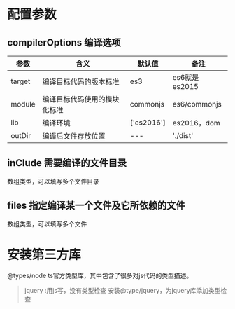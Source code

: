
# 配置参数

## compilerOptions 编译选项
| 参数       | 含义     |  默认值  | 备注 |
| --------   | -----    | ------- |------|
|target      | 编译目标代码的版本标准  |  es3    | es6就是es2015|
|module      | 编译目标代码使用的模块化标准  |  commonjs    | es6/commonjs | 
|lib         | 编译环境                    | ['es2016']    |es2016，dom |
|outDir      | 编译后文件存放位置           |  ---    | './dist' |

## inClude 需要编译的文件目录
数组类型，可以填写多个文件目录

## files 指定编译某一个文件及它所依赖的文件
数组类型，可以填写多个文件



# 安装第三方库
@types/node ts官方类型库，其中包含了很多对js代码的类型描述。

> jquery :用js写，没有类型检查
> 安装@type/jquery，为jquery库添加类型检查